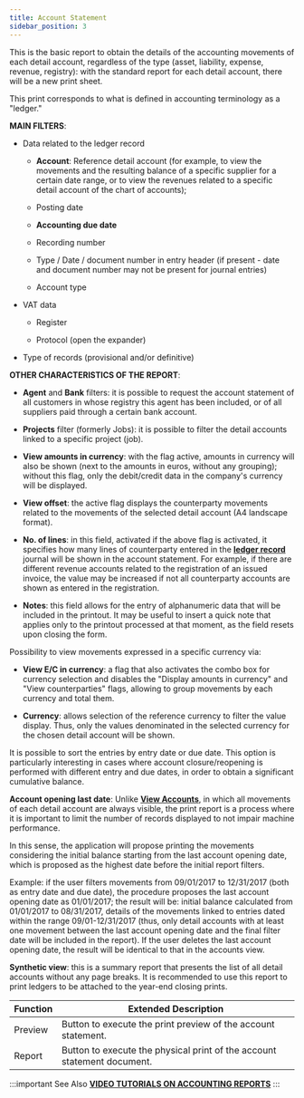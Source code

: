 ```yaml
---
title: Account Statement
sidebar_position: 3
---
```


This is the basic report to obtain the details of the accounting movements of each detail account, regardless of the type (asset, liability, expense, revenue, registry): with the standard report for each detail account, there will be a new print sheet.

This print corresponds to what is defined in accounting terminology as a "ledger."

**MAIN FILTERS**:

- Data related to the ledger record

   - **Account**: Reference detail account (for example, to view the movements and the resulting balance of a specific supplier for a certain date range, or to view the revenues related to a specific detail account of the chart of accounts);

   - Posting date

   - **Accounting due date**

   - Recording number 

   - Type / Date / document number in entry header (if present - date and document number may not be present for journal entries)

   - Account type

- VAT data 

   - Register 

   - Protocol (open the expander)

- Type of records (provisional and/or definitive)

**OTHER CHARACTERISTICS OF THE REPORT**:

- **Agent** and **Bank** filters: it is possible to request the account statement of all customers in whose registry this agent has been included, or of all suppliers paid through a certain bank account.

- **Projects** filter (formerly Jobs): it is possible to filter the detail accounts linked to a specific project (job).

- **View amounts in currency**: with the flag active, amounts in currency will also be shown (next to the amounts in euros, without any grouping); without this flag, only the debit/credit data in the company's currency will be displayed.

- **View offset**: the active flag displays the counterparty movements related to the movements of the selected detail account (A4 landscape format).

- **No. of lines**: in this field, activated if the above flag is activated, it specifies how many lines of counterparty entered in the **[ledger record](/docs/finance-area/ledger-records/records/ledger-record)** journal will be shown in the account statement. For example, if there are different revenue accounts related to the registration of an issued invoice, the value may be increased if not all counterparty accounts are shown as entered in the registration.

- **Notes**: this field allows for the entry of alphanumeric data that will be included in the printout. It may be useful to insert a quick note that applies only to the printout processed at that moment, as the field resets upon closing the form.

Possibility to view movements expressed in a specific currency via:

- **View E/C in currency**: a flag that also activates the combo box for currency selection and disables the "Display amounts in currency" and "View counterparties" flags, allowing to group movements by each currency and total them.

- **Currency**: allows selection of the reference currency to filter the value display. Thus, only the values denominated in the selected currency for the chosen detail account will be shown.

It is possible to sort the entries by entry date or due date. This option is particularly interesting in cases where account closure/reopening is performed with different entry and due dates, in order to obtain a significant cumulative balance.

**Account opening last date**: Unlike **[View Accounts](/docs/finance-area/ledger-records/records/view-accounts)**, in which all movements of each detail account are always visible, the print report is a process where it is important to limit the number of records displayed to not impair machine performance.

In this sense, the application will propose printing the movements considering the initial balance starting from the last account opening date, which is proposed as the highest date before the initial report filters.

Example: if the user filters movements from 09/01/2017 to 12/31/2017 (both as entry date and due date), the procedure proposes the last account opening date as 01/01/2017; the result will be: initial balance calculated from 01/01/2017 to 08/31/2017, details of the movements linked to entries dated within the range 09/01-12/31/2017 (thus, only detail accounts with at least one movement between the last account opening date and the final filter date will be included in the report). If the user deletes the last account opening date, the result will be identical to that in the accounts view.

**Synthetic view**: this is a summary report that presents the list of all detail accounts without any page breaks. It is recommended to use this report to print ledgers to be attached to the year-end closing prints.

| Function | Extended Description |
| --- | --- |
| Preview | Button to execute the print preview of the account statement. |
| Report | Button to execute the physical print of the account statement document. |

:::important See Also 
[**VIDEO TUTORIALS ON ACCOUNTING REPORTS**](/docs/video/finance/intro.md)
:::